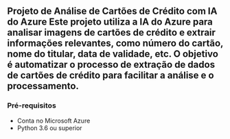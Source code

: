 ## Projeto de Análise de Cartões de Crédito com IA do Azure Este projeto utiliza a IA do Azure para analisar imagens de cartões de crédito e extrair informações relevantes, como número do cartão, nome do titular, data de validade, etc. O objetivo é automatizar o processo de extração de dados de cartões de crédito para facilitar a análise e o processamento. 
### Pré-requisitos 
- Conta no Microsoft Azure
-  Python 3.6 ou superior

